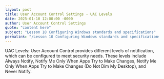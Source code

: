 ```yaml
---
layout: post
title: User Account Control Settings - UAC Levels
date: 2025-01-10 12:00:00 -0000
author: User Account Control Settings
quote: "content here"
subject: "Lesson 10 Configuring Windows standards and specifications"
permalink: "/Lesson 10 Configuring Windows standards and specifications/User Account Control Settings/User Account Control Settings - UAC Levels"
---
```


UAC Levels: User Account Control provides different levels of notification, which can be configured to meet security needs. These levels include Always Notify, Notify Me Only When Apps Try to Make Changes, Notify Me Only When Apps Try to Make Changes (Do Not Dim My Desktop), and Never Notify.
